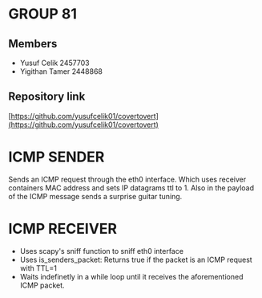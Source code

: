 # GROUP 81

## Members
- Yusuf Celik 2457703
- Yigithan Tamer 2448868

## Repository link
[https://github.com/yusufcelik01/covertovert](https://github.com/yusufcelik01/covertovert)

# ICMP SENDER

  Sends an ICMP request through the eth0 interface. Which uses receiver containers MAC address and sets IP datagrams ttl to 1. Also in the payload of the ICMP message sends a surprise guitar tuning.


# ICMP RECEIVER

- Uses scapy's sniff function to sniff eth0 interface
- Uses is\_senders\_packet: Returns true if the packet is an ICMP request with TTL=1
- Waits indefinetly in a while loop until it receives the aforementioned ICMP packet. 


